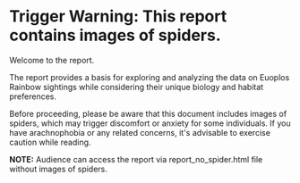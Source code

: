 # **Trigger Warning: This report contains images of spiders.**

Welcome to the report. 

The report provides a basis for exploring and analyzing the data on Euoplos Rainbow sightings while considering their unique biology and habitat preferences.

Before proceeding, please be aware that this document includes images of spiders, which may trigger discomfort or anxiety for some individuals. If you have arachnophobia or any related concerns, it's advisable to exercise caution while reading.

**NOTE:** Audience can access the report via report_no_spider.html file without images of spiders.

